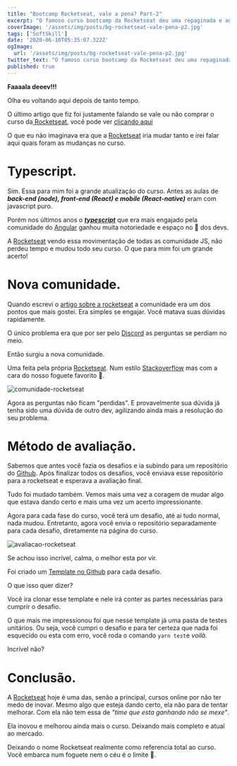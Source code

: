 ```yaml
---
title: "Bootcamp Rocketseat, vale a pena? Part-2"
excerpt: "O famoso curso bootcamp da Rocketseat deu uma repaginada e agora realmente vale o valor?"
coverImage: '/assets/img/posts/bg-rocketseat-vale-pena-p2.jpg'
tags: ['SoftSkill']
date: '2020-06-10T05:35:07.322Z'
ogImage:
  url: '/assets/img/posts/bg-rocketseat-vale-pena-p2.jpg'
twitter_text: "O famoso curso bootcamp da Rocketseat deu uma repaginada e agora realmente vale o valor?"
published: true
---
```


**Faaaala deeev!!!**

Olha eu voltando aqui depois de tanto tempo.

O último artigo que fiz foi justamente falando se vale ou não comprar o curso da[ Rocketseat](https://rocketseat.com.br/), você pode ver [clicando aqui](https://douglasporto.com.br/blog/bootcamp-rocketseat-vale-a-pena/)

O que eu não imaginava era que a [Rocketseat](https://rocketseat.com.br/) iria mudar tanto e irei falar aqui quais foram as mudanças no curso.

# Typescript.

Sim. Essa para mim foi a grande atualização do curso. Antes as aulas de ***back-end (node), front-end (React) e mobile (React-native)*** eram com javascript puro.

Porém nos últimos anos o ***[typescript](https://www.typescriptlang.org/)*** que era mais engajado pela comunidade do [Angular](https://angular.io/) ganhou muita notoriedade e espaço no 💜  dos devs.

A [Rocketseat](https://rocketseat.com.br/) vendo essa movimentação de todas as comunidade JS, não perdeu tempo e mudou todo seu curso. O que para mim foi um grande acerto!

# Nova comunidade.

Quando escrevi o [artigo sobre a rocketseat](https://douglasporto.com.br/blog/bootcamp-rocketseat-vale-a-pena/) a comunidade era um dos pontos que mais gostei. Era simples se engajar. Você matava suas dúvidas rapidamente.

O único problema era que por ser pelo [Discord](https://discord.com/) as perguntas se perdiam no meio.

Então surgiu a nova comunidade.

Uma feita pela própria [Rocketseat](https://rocketseat.com.br/). Num estilo [Stackoverflow](http://stackoverflow.com/) mas com a cara do nosso foguete favorito 🚀.

![comunidade-rocketseat](/assets/img/posts/captura-de-tela-2020-06-10-às-13.40.31.png "Comunidade Rocketseat")

Agora as perguntas não ficam "perdidas". E provavelmente sua dúvida já tenha sido uma dúvida de outro dev, agilizando ainda mais a resolução do seu problema.

# Método de avaliação.

Sabemos que antes você fazia os desafios e ia subindo para um repositório do [Github](https://github.com/). Após finalizar todos os desafios, você enviava esse repositório para a rocketseat e esperava a avaliação final.

Tudo foi mudado também. Vemos mais uma vez a coragem de mudar algo que estava dando certo e mais uma vez um acerto impressionante.

Agora para cada fase do curso, você terá um desafio, até ai tudo normal, nada mudou. Entretanto, agora você envia o repositório separadamente para cada desafio, diretamente na página do curso.

![avaliacao-rocketseat](/assets/img/posts/captura-de-tela-2020-06-10-às-13.41.39.png "Avaliação Rocketseat")

Se achou isso incrível, calma, o melhor esta por vir.

Foi criado um [Template no Github](https://help.github.com/en/github/creating-cloning-and-archiving-repositories/creating-a-template-repository) para cada desafio.

O que isso quer dizer?

Você ira clonar esse template e nele irá conter as partes necessárias para cumprir o desafio.

O que mais me impressionou foi que nesse template já uma pasta de testes unitários. Ou seja, você cumpri o desafio e para ter certeza que nada foi esquecido ou esta com erro, você roda o comando `yarn test`e *voilà.*

Incrível não?

# Conclusão.

A [Rocketseat](https://rocketseat.com.br/) hoje é uma das, senão a principal, cursos online por não ter medo de inovar. Mesmo algo que esteja dando certo, ela não para de tentar melhorar. Com ela não tem essa de *"time que esta ganhando não se mexe"*.

Ela inovou e melhorou ainda mais o curso. Deixando mais completo e atual ao mercado.

Deixando o nome Rocketseat realmente como referencia total ao curso. Você embarca num foguete nem o céu é o limite 🚀.
